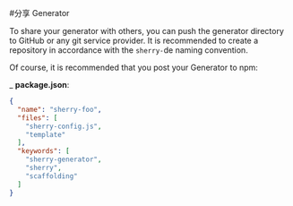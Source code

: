 #分享 Generator

To share your generator with others, you can push the generator directory to GitHub or any git service provider. It is recommended to create a repository in accordance with the `sherry-`de naming convention.

Of course, it is recommended that you post your Generator to npm:

_ __package.json__:

```json
{
  "name": "sherry-foo",
  "files": [
    "sherry-config.js",
    "template"
  ],
  "keywords": [
    "sherry-generator",
    "sherry",
    "scaffolding"
  ]
}
```